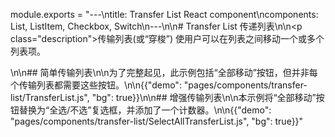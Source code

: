 module.exports = "---\ntitle: Transfer List React component\ncomponents: List, ListItem, Checkbox, Switch\n---\n\n# Transfer List 传递列表\n\n<p class=\"description\">传输列表(或“穿梭”) 使用户可以在列表之间移动一个或多个列表项。</p>\n\n## 简单传输列表\n\n为了完整起见，此示例包括“全部移动”按钮，但并非每个传输列表都需要这些按钮。\n\n{{\"demo\": \"pages/components/transfer-list/TransferList.js\", \"bg\": true}}\n\n## 增强传输列表\n\n本示例将“全部移动”按钮替换为“全选/不选”复选框，并添加了一个计数器。\n\n{{\"demo\": \"pages/components/transfer-list/SelectAllTransferList.js\", \"bg\": true}}"